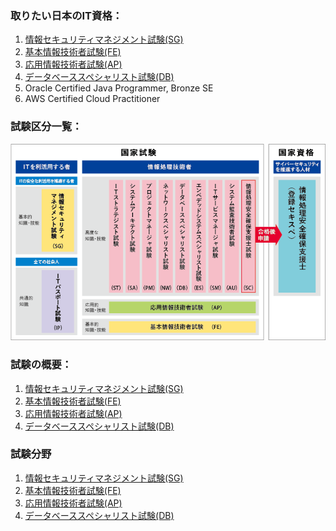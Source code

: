 ### 取りたい日本のIT資格：
1. [情報セキュリティマネジメント試験(SG)](./SG) 
2. [基本情報技術者試験(FE)](./FE)
3. [応用情報技術者試験(AP)](./AP)
4. [データベーススペシャリスト試験(DB)](./DB)
5. Oracle Certified Java Programmer, Bronze SE
6. AWS Certified Cloud Practitioner

### 試験区分一覧：<br>
![it_list](./pic/it_list.png)

### 試験の概要：
1. [情報セキュリティマネジメント試験(SG)](SG/01_概要.md)
2. [基本情報技術者試験(FE)](FE/01_概要.md)
3. [応用情報技術者試験(AP)](AP/01_概要.md)
4. [データベーススペシャリスト試験(DB)](DB/01_概要.md)

### 試験分野
1. [情報セキュリティマネジメント試験(SG)](SG/02_試験分野.md)
2. [基本情報技術者試験(FE)](FE/02_試験分野.md)
3. [応用情報技術者試験(AP)](AP/02_試験分野.md)
4. [データベーススペシャリスト試験(DB)](DB/02_試験分野.md)
